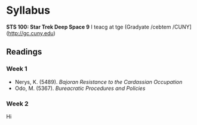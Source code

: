 # Syllabus
**STS 100: Star Trek Deep Space 9**
I teacg at tge (Gradyate /cebtem /CUNY]
(http://gc.cuny.edu)
## Readings
### Week 1
- Nerys, K. (5489). *Bajoran Resistance to the Cardassian Occupation*
- Odo, M. (5367). *Bureacratic Procedures and Policies*
### Week 2
Hi